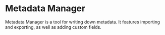 # Metadata Manager
Metadata Manager is a tool for writing down metadata. It features importing and exporting, as well as adding custom fields.
